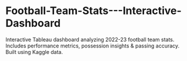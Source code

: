 # Football-Team-Stats---Interactive-Dashboard
Interactive Tableau dashboard analyzing 2022-23 football team stats. Includes performance metrics, possession insights &amp; passing accuracy. Built using Kaggle data.
